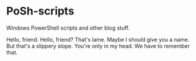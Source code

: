# PoSh-scripts
Windows PowerShell scripts and other blog stuff.

Hello, friend. Hello, friend? That's lame. Maybe I should give you a name. But that's a slippery slope. You're only in my head. We have to remember that.
